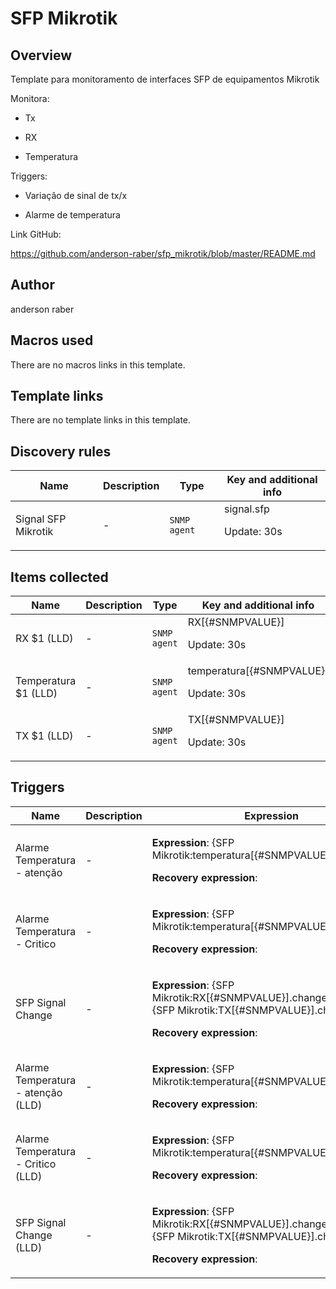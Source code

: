 # SFP Mikrotik

## Overview

Template para monitoramento de interfaces SFP de equipamentos Mikrotik


 


Monitora:


 - Tx


 - RX


 - Temperatura


 


Triggers:


 - Variação de sinal de tx/x


 - Alarme de temperatura


 


Link GitHub:


<https://github.com/anderson-raber/sfp_mikrotik/blob/master/README.md>

## Author

anderson raber

## Macros used

There are no macros links in this template.

## Template links

There are no template links in this template.

## Discovery rules

|Name|Description|Type|Key and additional info|
|----|-----------|----|----|
|Signal SFP Mikrotik|<p>-</p>|`SNMP agent`|signal.sfp<p>Update: 30s</p>|
## Items collected

|Name|Description|Type|Key and additional info|
|----|-----------|----|----|
|RX $1 (LLD)|<p>-</p>|`SNMP agent`|RX[{#SNMPVALUE}]<p>Update: 30s</p>|
|Temperatura $1 (LLD)|<p>-</p>|`SNMP agent`|temperatura[{#SNMPVALUE}]<p>Update: 30s</p>|
|TX $1 (LLD)|<p>-</p>|`SNMP agent`|TX[{#SNMPVALUE}]<p>Update: 30s</p>|
## Triggers

|Name|Description|Expression|Priority|
|----|-----------|----------|--------|
|Alarme Temperatura - atenção|<p>-</p>|<p>**Expression**: {SFP Mikrotik:temperatura[{#SNMPVALUE}].last()}>50</p><p>**Recovery expression**: </p>|warning|
|Alarme Temperatura - Critico|<p>-</p>|<p>**Expression**: {SFP Mikrotik:temperatura[{#SNMPVALUE}].last()}>=55</p><p>**Recovery expression**: </p>|high|
|SFP Signal Change|<p>-</p>|<p>**Expression**: {SFP Mikrotik:RX[{#SNMPVALUE}].change()}>-2 or {SFP Mikrotik:TX[{#SNMPVALUE}].change()}>-2</p><p>**Recovery expression**: </p>|average|
|Alarme Temperatura - atenção (LLD)|<p>-</p>|<p>**Expression**: {SFP Mikrotik:temperatura[{#SNMPVALUE}].last()}>50</p><p>**Recovery expression**: </p>|warning|
|Alarme Temperatura - Critico (LLD)|<p>-</p>|<p>**Expression**: {SFP Mikrotik:temperatura[{#SNMPVALUE}].last()}>=55</p><p>**Recovery expression**: </p>|high|
|SFP Signal Change (LLD)|<p>-</p>|<p>**Expression**: {SFP Mikrotik:RX[{#SNMPVALUE}].change()}>-2 or {SFP Mikrotik:TX[{#SNMPVALUE}].change()}>-2</p><p>**Recovery expression**: </p>|average|
